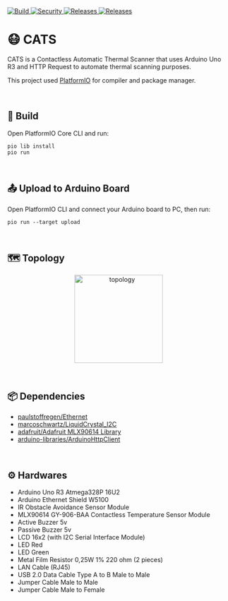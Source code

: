 <a href="https://github.com/ezralazuardy/cats/actions/workflows/platformio-ci.yml">
  <img src="https://img.shields.io/github/workflow/status/ezralazuardy/cats/PlatformIO%20CI?label=build" alt="Build" target="_blank" rel="noopener noreferrer">
</a>

  <a href="https://github.com/ezralazuardy/cats/actions/workflows/codacy-analysis.yml">
    <img src="https://img.shields.io/github/workflow/status/ezralazuardy/cats/Codacy%20Security%20Scan?label=security" alt="Security" target="_blank" rel="noopener noreferrer">
  </a>

<a href="https://github.com/ezralazuardy/cats/releases">
  <img src="https://img.shields.io/github/v/release/ezralazuardy/cats" alt="Releases" target="_blank" rel="noopener noreferrer">
</a>

<a href="https://github.com/ezralazuardy/cats/blob/master/LICENSE">
  <img src="https://img.shields.io/github/license/ezralazuardy/cats" alt="Releases" target="_blank" rel="noopener noreferrer">
</a>

# 😷 CATS

CATS is a Contactless Automatic Thermal Scanner that uses Arduino Uno R3 and HTTP Request to automate thermal scanning purposes.

This project used [PlatformIO](https://platformio.org) for compiler and package manager.

<br/>

## 🔨 Build

Open PlatformIO Core CLI and run:

```
pio lib install
pio run
````

<br/>

## 📤 Upload to Arduino Board

Open PlatformIO CLI and connect your Arduino board to PC, then run:

```
pio run --target upload
````

<br/>

## 🗺️ Topology

<p align="center"><img src="https://i.ibb.co/SrF1yCj/topology.png" alt="topology" height="200"/></p>

<br/>

## 📦 Dependencies

- [paulstoffregen/Ethernet](https://platformio.org/lib/show/134/Ethernet/examples?file=LinkStatus.ino)
- [marcoschwartz/LiquidCrystal_I2C](https://platformio.org/lib/show/576/LiquidCrystal_I2C)
- [adafruit/Adafruit MLX90614 Library](https://platformio.org/lib/show/782/Adafruit%20MLX90614%20Library)
- [arduino-libraries/ArduinoHttpClient](https://platformio.org/lib/show/798/ArduinoHttpClient)

<br/>

## ⚙️ Hardwares

- Arduino Uno R3 Atmega328P 16U2
- Arduino Ethernet Shield W5100
- IR Obstacle Avoidance Sensor Module
- MLX90614 GY-906-BAA Contactless Temperature Sensor Module
- Active Buzzer 5v
- Passive Buzzer 5v
- LCD 16x2 (with I2C Serial Interface Module)
- LED Red
- LED Green
- Metal Film Resistor 0,25W 1% 220 ohm (2 pieces)
- LAN Cable (RJ45)
- USB 2.0 Data Cable Type A to B Male to Male
- Jumper Cable Male to Male
- Jumper Cable Male to Female
